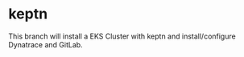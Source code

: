 # keptn

This branch will install a EKS Cluster with keptn and install/configure Dynatrace and GitLab.
